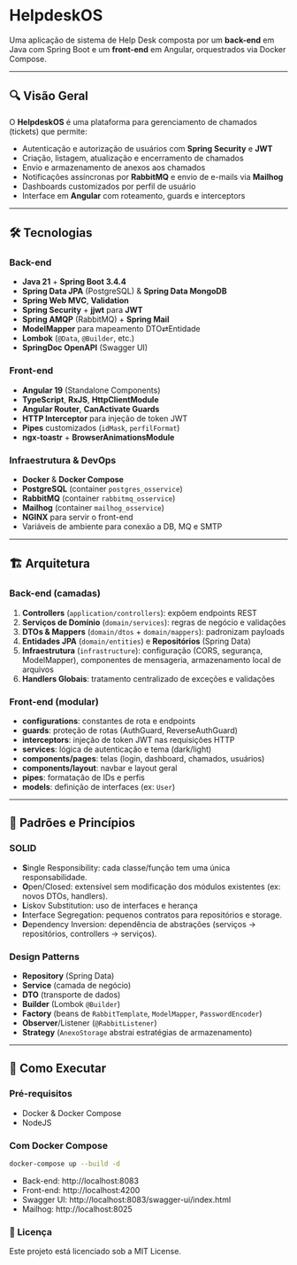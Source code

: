 # HelpdeskOS

Uma aplicação de sistema de Help Desk composta por um **back-end** em Java com Spring Boot e um **front-end** em Angular, orquestrados via Docker Compose.

---

## 🔍 Visão Geral

O **HelpdeskOS** é uma plataforma para gerenciamento de chamados (tickets) que permite:
- Autenticação e autorização de usuários com **Spring Security** e **JWT**
- Criação, listagem, atualização e encerramento de chamados
- Envio e armazenamento de anexos aos chamados
- Notificações assíncronas por **RabbitMQ** e envio de e-mails via **Mailhog**
- Dashboards customizados por perfil de usuário
- Interface em **Angular** com roteamento, guards e interceptors

---

## 🛠 Tecnologias

### Back-end
- **Java 21** + **Spring Boot 3.4.4**
- **Spring Data JPA** (PostgreSQL) & **Spring Data MongoDB**
- **Spring Web MVC**, **Validation**
- **Spring Security** + **jjwt** para **JWT**
- **Spring AMQP** (RabbitMQ) + **Spring Mail**
- **ModelMapper** para mapeamento DTO⇄Entidade
- **Lombok** (`@Data`, `@Builder`, etc.)
- **SpringDoc OpenAPI** (Swagger UI)

### Front-end
- **Angular 19** (Standalone Components)
- **TypeScript**, **RxJS**, **HttpClientModule**
- **Angular Router**, **CanActivate Guards**
- **HTTP Interceptor** para injeção de token JWT
- **Pipes** customizados (`idMask`, `perfilFormat`)
- **ngx-toastr** + **BrowserAnimationsModule**

### Infraestrutura & DevOps
- **Docker** & **Docker Compose**
- **PostgreSQL** (container `postgres_osservice`)
- **RabbitMQ** (container `rabbitmq_osservice`)
- **Mailhog** (container `mailhog_osservice`)
- **NGINX** para servir o front-end
- Variáveis de ambiente para conexão a DB, MQ e SMTP

---

## 🏗 Arquitetura

### Back-end (camadas)
1. **Controllers** (`application/controllers`): expõem endpoints REST  
2. **Serviços de Domínio** (`domain/services`): regras de negócio e validações  
3. **DTOs & Mappers** (`domain/dtos` + `domain/mappers`): padronizam payloads  
4. **Entidades JPA** (`domain/entities`) e **Repositórios** (Spring Data)  
5. **Infraestrutura** (`infrastructure`): configuração (CORS, segurança, ModelMapper), componentes de mensageria, armazenamento local de arquivos  
6. **Handlers Globais**: tratamento centralizado de exceções e validações  

### Front-end (modular)
- **configurations**: constantes de rota e endpoints  
- **guards**: proteção de rotas (AuthGuard, ReverseAuthGuard)  
- **interceptors**: injeção de token JWT nas requisições HTTP  
- **services**: lógica de autenticação e tema (dark/light)  
- **components/pages**: telas (login, dashboard, chamados, usuários)  
- **components/layout**: navbar e layout geral  
- **pipes**: formatação de IDs e perfis  
- **models**: definição de interfaces (ex: `User`)

---

## 🎯 Padrões e Princípios

### SOLID
- **S**ingle Responsibility: cada classe/função tem uma única responsabilidade.
- **O**pen/Closed: extensível sem modificação dos módulos existentes (ex: novos DTOs, handlers).
- **L**iskov Substitution: uso de interfaces e herança
- **I**nterface Segregation: pequenos contratos para repositórios e storage.
- **D**ependency Inversion: dependência de abstrações (serviços → repositórios, controllers → serviços).

### Design Patterns
- **Repository** (Spring Data)  
- **Service** (camada de negócio)  
- **DTO** (transporte de dados)  
- **Builder** (Lombok `@Builder`)  
- **Factory** (beans de `RabbitTemplate`, `ModelMapper`, `PasswordEncoder`)  
- **Observer**/Listener (`@RabbitListener`)  
- **Strategy** (`AnexoStorage` abstrai estratégias de armazenamento)

---

## 🚀 Como Executar

### Pré-requisitos
- Docker & Docker Compose  
- NodeJS

### Com Docker Compose
```bash
docker-compose up --build -d
```

- Back-end: http://localhost:8083
- Front-end: http://localhost:4200
- Swagger UI: http://localhost:8083/swagger-ui/index.html
- Mailhog: http://localhost:8025

### 📄 Licença
Este projeto está licenciado sob a MIT License.
